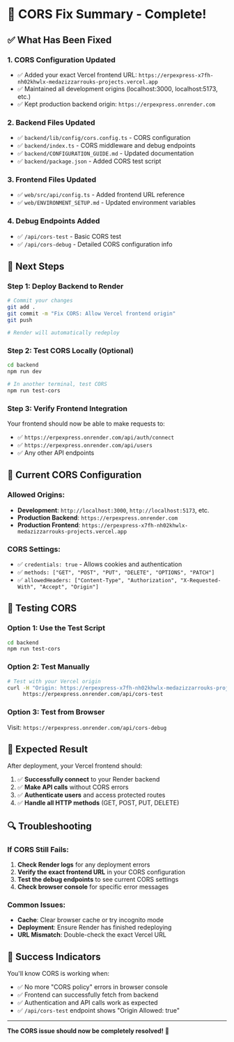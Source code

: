 # 🚀 CORS Fix Summary - Complete!

## ✅ **What Has Been Fixed**

### **1. CORS Configuration Updated**

- ✅ Added your exact Vercel frontend URL: `https://erpexpress-x7fh-nh02khwlx-medazizzarrouks-projects.vercel.app`
- ✅ Maintained all development origins (localhost:3000, localhost:5173, etc.)
- ✅ Kept production backend origin: `https://erpexpress.onrender.com`

### **2. Backend Files Updated**

- ✅ `backend/lib/config/cors.config.ts` - CORS configuration
- ✅ `backend/index.ts` - CORS middleware and debug endpoints
- ✅ `backend/CONFIGURATION_GUIDE.md` - Updated documentation
- ✅ `backend/package.json` - Added CORS test script

### **3. Frontend Files Updated**

- ✅ `web/src/api/config.ts` - Added frontend URL reference
- ✅ `web/ENVIRONMENT_SETUP.md` - Updated environment variables

### **4. Debug Endpoints Added**

- ✅ `/api/cors-test` - Basic CORS test
- ✅ `/api/cors-debug` - Detailed CORS configuration info

## 🎯 **Next Steps**

### **Step 1: Deploy Backend to Render**

```bash
# Commit your changes
git add .
git commit -m "Fix CORS: Allow Vercel frontend origin"
git push

# Render will automatically redeploy
```

### **Step 2: Test CORS Locally (Optional)**

```bash
cd backend
npm run dev

# In another terminal, test CORS
npm run test-cors
```

### **Step 3: Verify Frontend Integration**

Your frontend should now be able to make requests to:

- ✅ `https://erpexpress.onrender.com/api/auth/connect`
- ✅ `https://erpexpress.onrender.com/api/users`
- ✅ Any other API endpoints

## 🔧 **Current CORS Configuration**

### **Allowed Origins:**

- **Development**: `http://localhost:3000`, `http://localhost:5173`, etc.
- **Production Backend**: `https://erpexpress.onrender.com`
- **Production Frontend**: `https://erpexpress-x7fh-nh02khwlx-medazizzarrouks-projects.vercel.app`

### **CORS Settings:**

- ✅ `credentials: true` - Allows cookies and authentication
- ✅ `methods: ["GET", "POST", "PUT", "DELETE", "OPTIONS", "PATCH"]`
- ✅ `allowedHeaders: ["Content-Type", "Authorization", "X-Requested-With", "Accept", "Origin"]`

## 🧪 **Testing CORS**

### **Option 1: Use the Test Script**

```bash
cd backend
npm run test-cors
```

### **Option 2: Test Manually**

```bash
# Test with your Vercel origin
curl -H "Origin: https://erpexpress-x7fh-nh02khwlx-medazizzarrouks-projects.vercel.app" \
     https://erpexpress.onrender.com/api/cors-test
```

### **Option 3: Test from Browser**

Visit: `https://erpexpress.onrender.com/api/cors-debug`

## 🚨 **Expected Result**

After deployment, your Vercel frontend should:

1. ✅ **Successfully connect** to your Render backend
2. ✅ **Make API calls** without CORS errors
3. ✅ **Authenticate users** and access protected routes
4. ✅ **Handle all HTTP methods** (GET, POST, PUT, DELETE)

## 🔍 **Troubleshooting**

### **If CORS Still Fails:**

1. **Check Render logs** for any deployment errors
2. **Verify the exact frontend URL** in your CORS configuration
3. **Test the debug endpoints** to see current CORS settings
4. **Check browser console** for specific error messages

### **Common Issues:**

- **Cache**: Clear browser cache or try incognito mode
- **Deployment**: Ensure Render has finished redeploying
- **URL Mismatch**: Double-check the exact Vercel URL

## 🎉 **Success Indicators**

You'll know CORS is working when:

- ✅ No more "CORS policy" errors in browser console
- ✅ Frontend can successfully fetch from backend
- ✅ Authentication and API calls work as expected
- ✅ `/api/cors-test` endpoint shows "Origin Allowed: true"

---

**The CORS issue should now be completely resolved!** 🚀
